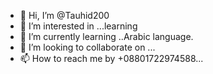- 👋 Hi, I’m @Tauhid200
- 👀 I’m interested in ...learning
- 🌱 I’m currently learning ..Arabic language.
- 💞️ I’m looking to collaborate on ...
- 📫 How to reach me by +08801722974588...

<!---
Tauhid200/Tauhid200 is a ✨ special ✨ repository because its `README.md` (this file) appears on your GitHub profile.
You can click the Preview link to take a look at your changes.
--->
